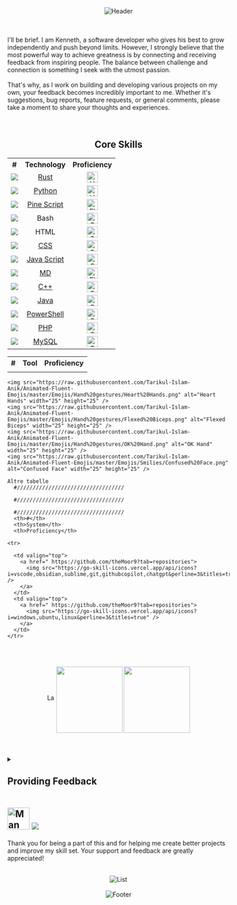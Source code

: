 
<div align="center">  
  <img src="https://capsule-render.vercel.app/api?type=waving&height=150&color=gradient&customColorList=24,22,25,30&text=🖐️%20Ciao,%20Welcome%20to%20My%20GitHub!&reversal=false&fontSize=29&textBg=false&animation=fadeIn&section=header&fontAlignY=30" alt="Header" style="max-width: auto; height: auto;"> 
</div>

<br><br>
I'll be brief. I am Kenneth, a software developer who gives his best to grow independently and push beyond limits. However, I strongly believe that the most powerful way to achieve greatness is by connecting and receiving feedback from inspiring people. The balance between challenge and connection is something I seek with the utmost passion.
<br><br>
That's why, as I work on building and developing various projects on my own, your feedback becomes incredibly important to me. Whether it's suggestions, bug reports, feature requests, or general comments, please take a moment to share your thoughts and experiences.
<br><br><br>

<div align="center">
  <p>
    <h2> Core Skills </h2>
  </p>
  <table style="margin: auto;">
    <tr>
      <th>#</th>
      <th>Technology</th>
      <th>Proficiency</th>
    </tr>
    <tr>
      <td>
        <div align="center">
          <a href="https://www.rust-lang.org/">
            <img src="https://go-skill-icons.vercel.app/api/icons?i=rust&titles=true" />
          </a>
        </div>
      </td>
      <td>
        <div align="center">
          <a href="https://www.rust-lang.org/">
            Rust
          </a>
        </div>
      </td>
      <td>
        <div align="center">
          <a href="https://www.rust-lang.org/">
            <img src="https://raw.githubusercontent.com/Tarikul-Islam-Anik/Animated-Fluent-Emojis/master/Emojis/Hand%20gestures/Heart%20Hands.png" alt="Heart Hands" width="25" height="25" />
          </a>
        </div>
      </td>
    </tr>
    <tr>
      <td>
        <div align="center">
          <a href="https://www.python.org/about/quotes/">
            <img src="https://go-skill-icons.vercel.app/api/icons?i=py&titles=true" />
          </a>
        </div>
      </td>
      <td>
        <div align="center">
          <a href="https://www.python.org/about/quotes/">
            Python
          </a>
        </div>
      </td>
      <td>
        <div align="center">
          <a href="https://www.python.org/about/quotes/s">
            <img src="https://raw.githubusercontent.com/Tarikul-Islam-Anik/Animated-Fluent-Emojis/master/Emojis/Hand%20gestures/Heart%20Hands.png" alt="Heart Hands" width="25" height="25" />
          </a>
        </div>
    </tr>
    <tr>
      <td>
        <div align="center">
          <a href="https://www.tradingview.com/support/solutions/43000561836-what-is-pine-script/">
            <img src="https://go-skill-icons.vercel.app/api/icons?i=pinescript&titles=true" />
          </a>
        </div>
      </td>
      <td>
        <div align="center">
          <a href="https://www.tradingview.com/support/solutions/43000561836-what-is-pine-script/">
            Pine Script
          </a>
        </div>
      </td>
      <td>
        <div align="center">
          <a href="https://www.tradingview.com/support/solutions/43000561836-what-is-pine-script/">
            <img src="https://raw.githubusercontent.com/Tarikul-Islam-Anik/Animated-Fluent-Emojis/master/Emojis/Hand%20gestures/Flexed%20Biceps.png" alt="Flexed Biceps" width="25" height="25" />
          </a>
        </div>
    </tr>
    <tr>
      <td>
        <div align="center">
          <a href="https://github.com/theMoor9?tab=repositories">
            <img src="https://go-skill-icons.vercel.app/api/icons?i=bash&titles=true" />
          </a>
        </div>
      </td>
      <td>
        <div align="center">
          Bash
        </div>
      </td>
      <td>
        <div align="center">
          <a href="https://github.com/theMoor9?tab=repositories">
            <img src="https://raw.githubusercontent.com/Tarikul-Islam-Anik/Animated-Fluent-Emojis/master/Emojis/Hand%20gestures/OK%20Hand.png" alt="OK Hand" width="25" height="25" />
          </a>
        </div>
    </tr>
    <tr>
      <td>
        <div align="center">
          <a href="https://github.com/theMoor9?tab=repositories">
            <img src="https://go-skill-icons.vercel.app/api/icons?i=html&titles=true" />
          </a>
        </div>
      </td>
      <td>
        <div align="center">
          HTML
        </div>
      </td>
      <td>
        <div align="center">
          <a href="https://github.com/theMoor9?tab=repositories">
            <img src="https://raw.githubusercontent.com/Tarikul-Islam-Anik/Animated-Fluent-Emojis/master/Emojis/Hand%20gestures/OK%20Hand.png" alt="OK Hand" width="25" height="25" />
          </a>
        </div>
    </tr>
    <tr>
      <td>
        <div align="center">
          <a href="https://github.com/theMoor9?tab=repositories">
            <img src="https://go-skill-icons.vercel.app/api/icons?i=css&titles=true" />
          </a>
        </div>
      </td>
      <td>
        <div align="center">
          <a href="https://github.com/theMoor9?tab=repositories">
            CSS
          </a>
        </div>
      </td>
      <td>
        <div align="center">
          <a href="https://github.com/theMoor9?tab=repositories">
            <img src="https://raw.githubusercontent.com/Tarikul-Islam-Anik/Animated-Fluent-Emojis/master/Emojis/Hand%20gestures/OK%20Hand.png" alt="OK Hand" width="25" height="25" />
          </a>
        </div>
    </tr>
    <tr>
      <td>
        <div align="center">
          <a href="https://github.com/theMoor9?tab=repositories">
            <img src="https://go-skill-icons.vercel.app/api/icons?i=js&titles=true" />
          </a>
        </div>
      </td>
      <td>
        <div align="center">
          <a href="https://github.com/theMoor9?tab=repositories">
            Java Script
          </a>
        </div>
      </td>
      <td>
        <div align="center">
          <a href="https://github.com/theMoor9?tab=repositories">
            <img src="https://raw.githubusercontent.com/Tarikul-Islam-Anik/Animated-Fluent-Emojis/master/Emojis/Smilies/Confused%20Face.png" alt="Confused Face" width="25" height="25" />
          </a>
        </div>
    </tr>
    <tr>
      <td>
        <div align="center">
          <a href="https://github.com/theMoor9?tab=repositories">
            <img src="https://go-skill-icons.vercel.app/api/icons?i=md&titles=true" />
          </a>
        </div>
      </td>
      <td>
        <div align="center">
          <a href="https://github.com/theMoor9?tab=repositories">
            MD
          </a>
        </div>
      </td>
      <td>
        <div align="center">
          <a href="https://github.com/theMoor9?tab=repositories">
            <img src="https://raw.githubusercontent.com/Tarikul-Islam-Anik/Animated-Fluent-Emojis/master/Emojis/Hand%20gestures/Flexed%20Biceps.png" alt="Flexed Biceps" width="25" height="25" />
          </a>
        </div>
    </tr>
    <tr>
      <td>
        <div align="center">
          <a href="https://github.com/theMoor9?tab=repositories">
            <img src="https://go-skill-icons.vercel.app/api/icons?i=cpp&titles=true" />
          </a>
        </div>
      </td>
      <td>
        <div align="center">
          <a href="https://github.com/theMoor9?tab=repositories">
            C++
          </a>
        </div>
      </td>
      <td>
        <div align="center">
          <a href="https://github.com/theMoor9?tab=repositories">
            <img src="https://raw.githubusercontent.com/Tarikul-Islam-Anik/Animated-Fluent-Emojis/master/Emojis/Hand%20gestures/OK%20Hand.png" alt="OK Hand" width="25" height="25" />
          </a>
        </div>
    </tr>
    <tr>
      <td>
        <div align="center">
          <a href="https://github.com/theMoor9?tab=repositories">
            <img src="https://go-skill-icons.vercel.app/api/icons?i=java&titles=true" />
          </a>
        </div>
      </td>
      <td>
        <div align="center">
          <a href="https://github.com/theMoor9?tab=repositories">
            Java
          </a>
        </div>
      </td>
      <td>
        <div align="center">
          <a href="https://github.com/theMoor9?tab=repositories">
            <img src="https://raw.githubusercontent.com/Tarikul-Islam-Anik/Animated-Fluent-Emojis/master/Emojis/Hand%20gestures/OK%20Hand.png" alt="OK Hand" width="25" height="25" />
          </a>
        </div>
    </tr>
    <tr>
      <td>
        <div align="center">
          <a href="https://github.com/theMoor9?tab=repositories">
            <img src="https://go-skill-icons.vercel.app/api/icons?i=powershell&titles=true" />
          </a>
        </div>
      </td>
      <td>
        <div align="center">
          <a href="https://github.com/theMoor9?tab=repositories">
            PowerShell
          </a>
        </div>
      </td>
      <td>
        <div align="center">
          <a href="https://github.com/theMoor9?tab=repositories">
            <img src="https://raw.githubusercontent.com/Tarikul-Islam-Anik/Animated-Fluent-Emojis/master/Emojis/Hand%20gestures/OK%20Hand.png" alt="OK Hand" width="25" height="25" />
          </a>
        </div>
    </tr>
    <tr>
      <td>
        <div align="center">
          <a href="https://github.com/theMoor9?tab=repositories">
            <img src="https://go-skill-icons.vercel.app/api/icons?i=php&titles=true" />
          </a>
        </div>
      </td>
      <td>
        <div align="center">
          <a href="https://github.com/theMoor9?tab=repositories">
            PHP
          </a>
        </div>
      </td>
      <td>
        <div align="center">
          <a href="https://github.com/theMoor9?tab=repositories">
            <img src="https://raw.githubusercontent.com/Tarikul-Islam-Anik/Animated-Fluent-Emojis/master/Emojis/Smilies/Confused%20Face.png" alt="Confused Face" width="25" height="25" />
          </a>
        </div>
    </tr>
    <tr>
      <td>
        <div align="center">
          <a href="https://github.com/theMoor9?tab=repositories">
            <img src="https://go-skill-icons.vercel.app/api/icons?i=mysql&titles=true" />
          </a>
        </div>
      </td>
      <td>
        <div align="center">
          <a href="https://github.com/theMoor9?tab=repositories">
            MySQL
          </a>
        </div>
      </td>
      <td>
        <div align="center">
          <a href="https://github.com/theMoor9?tab=repositories">
            <img src="https://raw.githubusercontent.com/Tarikul-Islam-Anik/Animated-Fluent-Emojis/master/Emojis/Smilies/Confused%20Face.png" alt="Confused Face" width="25" height="25" />
          </a>
        </div>
    </tr>
  </table>
</div>
<div align=""center>
  <table>
      <th>#</th>
      <th>Tool</th>
      <th>Proficiency</th>
      <tr>
        <td>
        </td>
        <td>
        </td>
        <td>
        </td>
      </tr>
      
  </table>
</div>
<div align=""center>

    <img src="https://raw.githubusercontent.com/Tarikul-Islam-Anik/Animated-Fluent-Emojis/master/Emojis/Hand%20gestures/Heart%20Hands.png" alt="Heart Hands" width="25" height="25" />
    <img src="https://raw.githubusercontent.com/Tarikul-Islam-Anik/Animated-Fluent-Emojis/master/Emojis/Hand%20gestures/Flexed%20Biceps.png" alt="Flexed Biceps" width="25" height="25" />
    <img src="https://raw.githubusercontent.com/Tarikul-Islam-Anik/Animated-Fluent-Emojis/master/Emojis/Hand%20gestures/OK%20Hand.png" alt="OK Hand" width="25" height="25" />
    <img src="https://raw.githubusercontent.com/Tarikul-Islam-Anik/Animated-Fluent-Emojis/master/Emojis/Smilies/Confused%20Face.png" alt="Confused Face" width="25" height="25" />

    Altre tabelle
      #//////////////////////////////////
      
      #//////////////////////////////////
      
      #//////////////////////////////////
      <th>#</th>
      <th>System</th>
      <th>Proficiency</th>
      
    <tr>
      
      <td valign="top">
        <a href=" https://github.com/theMoor9?tab=repositories">
          <img src="https://go-skill-icons.vercel.app/api/icons?i=vscode,obsidian,sublime,git,githubcopilot,chatgpt&perline=3&titles=true" />
        </a>
      </td>
      <td valign="top">
        <a href=" https://github.com/theMoor9?tab=repositories">
          <img src="https://go-skill-icons.vercel.app/api/icons?i=windows,ubuntu,linux&perline=3&titles=true" />
        </a>
      </td>
    </tr>

    
    
  
<br><br>
<div align="center">
    <img src="https://raw.githubusercontent.com/Tarikul-Islam-Anik/Animated-Fluent-Emojis/master/Emojis/Animals/Lady%20Beetle.png" alt="Lady Beetle" width="17" height="17">
    <img align="center" height=150 src="https://github-readme-stats.vercel.app/api?username=theMoor9&hide=contribs,prs&show_icons=true&rank_icon=github&theme=ocean_dark" />
    <img align="center" height=150 src="https://github-readme-stats.vercel.app/api/top-langs/?username=theMoor9&langs_count=8&layout=compact&theme=ocean_dark" />
</div>
<br><br><br>

<details>
  <summary>
    <h2> Providing Feedback </h2>
  </summary>
  <figure>
    <img src="https://raw.githubusercontent.com/Tarikul-Islam-Anik/Animated-Fluent-Emojis/master/Emojis/Animals/Lady%20Beetle.png" alt="Lady Beetle" width="17" height="17"> <b>Report Bugs</b>: If you encounter any issues, please let me know through the Issues tabs in the respective repositories. Include as much detail as possible to help me understand and fix the problem quickly.
    <br><br>
    <img src="https://raw.githubusercontent.com/Tarikul-Islam-Anik/Animated-Fluent-Emojis/master/Emojis/Hand%20gestures/Brain.png" alt="Brain" width="17" height="17"> <b>Suggest Features</b>: Have an idea for a new feature? Submit a feature request in the Issues tabs of the relevant repositories.
    <br><br>
    <img src="https://raw.githubusercontent.com/Tarikul-Islam-Anik/Animated-Fluent-Emojis/master/Emojis/Hand%20gestures/Index%20Pointing%20Up.png" alt="Index Pointing Up" width="17" height="17"> <b>General Feedback</b>: Any other thoughts or suggestions? Feel free to open a discussion or reach out via the Issues tab.
  </figure>
  <br><br><br>
</details>



## <img src="https://raw.githubusercontent.com/Tarikul-Islam-Anik/Animated-Fluent-Emojis/master/Emojis/People/Man%20Technologist.png" alt="Man Technologist" width="50" height="50"> ![](https://komarev.com/ghpvc/?username=theMoor9&style=plastic&color=70e000&label=All+Time+Profile+Visits)

Thank you for being a part of this and for helping me create better projects and improve my skill set. Your support and feedback are greatly appreciated! 
<br><br>
<div align="center">
  <img src="https://readme-typing-svg.demolab.com?font=Fira+Code&pause=1000&color=4EF729&center=true&vCenter=true&random=true&width=435&lines=Blockchain+Protocols;Artificial+Intelligence;Smart+Solutions;Coding;Computer+Programming;Software+Engineering" alt="List" style="max-width: auto; height: auto;">
</div>
<br>
<div align="center">  
  <img src="https://capsule-render.vercel.app/api?type=waving&height=150&color=gradient&customColorList=24,22,25,30&reversal=false&fontSize=30&textBg=false&animation=fadeIn&section=footer&fontAlignY=30" alt="Footer" style="max-width: auto; height: auto;"> 
</div>
